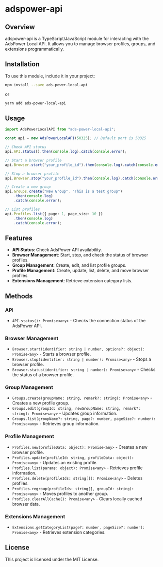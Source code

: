 # adspower-api

## Overview

adspower-api is a TypeScript/JavaScript module for interacting with the AdsPower Local API. It allows you to manage browser profiles, groups, and extensions programmatically.

## Installation

To use this module, include it in your project:

```sh
npm install --save ads-power-local-api
```

or

```sh
yarn add ads-power-local-api
```

## Usage

```ts
import AdsPowerLocalAPI from "ads-power-local-api";

const api = new AdsPowerLocalAPI(50325); // Default port is 50325

// Check API status
api.API.status().then(console.log).catch(console.error);

// Start a browser profile
api.Browser.start("your_profile_id").then(console.log).catch(console.error);

// Stop a browser profile
api.Browser.stop("your_profile_id").then(console.log).catch(console.error);

// Create a new group
api.Groups.create("New Group", "This is a test group")
    .then(console.log)
    .catch(console.error);

// List profiles
api.Profiles.list({ page: 1, page_size: 10 })
    .then(console.log)
    .catch(console.error);
```

## Features

- **API Status**: Check AdsPower API availability.
- **Browser Management**: Start, stop, and check the status of browser profiles.
- **Group Management**: Create, edit, and list profile groups.
- **Profile Management**: Create, update, list, delete, and move browser profiles.
- **Extensions Management**: Retrieve extension category lists.

## Methods

### API

- `API.status(): Promise<any>` - Checks the connection status of the AdsPower API.

### Browser Management

- `Browser.start(identifier: string | number, options?: object): Promise<any>` - Starts a browser profile.
- `Browser.stop(identifier: string | number): Promise<any>` - Stops a browser profile.
- `Browser.status(identifier: string | number): Promise<any>` - Checks the status of a browser profile.

### Group Management

- `Groups.create(groupName: string, remark?: string): Promise<any>` - Creates a new profile group.
- `Groups.edit(groupId: string, newGroupName: string, remark?: string): Promise<any>` - Updates group information.
- `Groups.list(groupName?: string, page?: number, pageSize?: number): Promise<any>` - Retrieves group information.

### Profile Management

- `Profiles.new(profileData: object): Promise<any>` - Creates a new browser profile.
- `Profiles.update(profileId: string, profileData: object): Promise<any>` - Updates an existing profile.
- `Profiles.list(params: object): Promise<any>` - Retrieves profile information.
- `Profiles.delete(profileIds: string[]): Promise<any>` - Deletes profiles.
- `Profiles.regroup(profileIds: string[], groupId: string): Promise<any>` - Moves profiles to another group.
- `Profiles.clearAllCache(): Promise<any>` - Clears locally cached browser data.

### Extensions Management

- `Extensions.getCategoryList(page?: number, pageSize?: number): Promise<any>` - Retrieves extension categories.

## License

This project is licensed under the MIT License.

